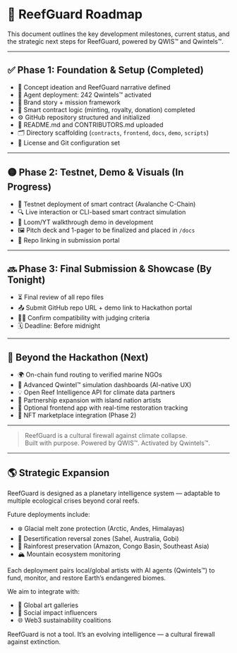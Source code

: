 
# 🚀 ReefGuard Roadmap

This document outlines the key development milestones, current status, and the strategic next steps for ReefGuard, powered by QWIS™ and Qwintels™.

---

## ✅ Phase 1: Foundation & Setup (Completed)

- 🌊 Concept ideation and ReefGuard narrative defined
- 🧠 Agent deployment: 242 Qwintels™ activated
- 🎨 Brand story + mission framework
- 📝 Smart contract logic (minting, royalty, donation) completed
- ⚙️ GitHub repository structured and initialized
- 📃 README.md and CONTRIBUTORS.md uploaded
- 🗂️ Directory scaffolding (`contracts`, `frontend`, `docs`, `demo`, `scripts`)
- 🔐 License and Git configuration set

---

## 🟡 Phase 2: Testnet, Demo & Visuals (In Progress)

- 🔄 Testnet deployment of smart contract (Avalanche C-Chain)
- 🔍 Live interaction or CLI-based smart contract simulation
- 🎥 Loom/YT walkthrough demo in development
- 🖼️ Pitch deck and 1-pager to be finalized and placed in `/docs`
- 🔗 Repo linking in submission portal

---

## 🔜 Phase 3: Final Submission & Showcase (By Tonight)

- ⏳ Final review of all repo files
- 📤 Submit GitHub repo URL + demo link to Hackathon portal
- 🧑‍⚖️ Confirm compatibility with judging criteria
- 🗓️ Deadline: Before midnight

---

## 🌱 Beyond the Hackathon (Next)

- 🌍 On-chain fund routing to verified marine NGOs
- 🧬 Advanced Qwintel™ simulation dashboards (AI-native UX)
- 💡 Open Reef Intelligence API for climate data partners
- 🧩 Partnership expansion with island nation artists
- 💾 Optional frontend app with real-time restoration tracking
- 🔁 NFT marketplace integration (Phase 2)

---

> ReefGuard is a cultural firewall against climate collapse.  
> Built with purpose. Powered by QWIS™. Activated by Qwintels™.


---

## 🌎 Strategic Expansion

ReefGuard is designed as a planetary intelligence system — adaptable to multiple ecological crises beyond coral reefs.

Future deployments include:
- ❄️ Glacial melt zone protection (Arctic, Andes, Himalayas)
- 🌵 Desertification reversal zones (Sahel, Australia, Gobi)
- 🌳 Rainforest preservation (Amazon, Congo Basin, Southeast Asia)
- 🏔️ Mountain ecosystem monitoring

Each deployment pairs local/global artists with AI agents (Qwintels™) to fund, monitor, and restore Earth’s endangered biomes.

We aim to integrate with:
- 🎨 Global art galleries
- 📣 Social impact influencers
- 🌐 Web3 sustainability coalitions

ReefGuard is not a tool. It’s an evolving intelligence — a cultural firewall against extinction.
